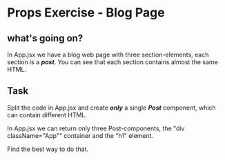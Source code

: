 # Props Exercise - Blog Page

## what's going on?

In App.jsx we have a blog web page with three section-elements, each section is a ***post***.
You can see that each section contains almost the same HTML.

## Task

Split the code in App.jsx and create **_only_** a single **_Post_** component, which can contain different HTML.

In App.jsx we can return only three Post-components, the "div className="App"" container and the "h1" element.


Find the best way to do that.
